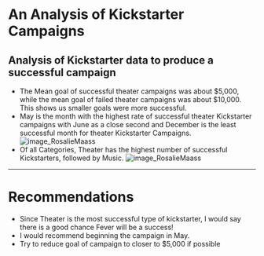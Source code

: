 # An Analysis of Kickstarter Campaigns
Analysis of Kickstarter data to produce a successful campaign
---
* The Mean goal of successful theater campaigns was about $5,000, while the mean goal of failed theater campaigns was about $10,000. This shows us smaller goals were more successful.
* May is the month with the highest rate of successful theater Kickstarter campaigns with June as a close second and December is the least successful month for  theater Kickstarter Campaigns.
![image_RosalieMaass](Resouces/Outcomes_Based_on_Launch_Date_Chart.png)
* Of all Categories, Theater has the highest number of successful Kickstarters, followed by Music.
![image_RosalieMaass](path/to/Parent_Category_Outcome_Chart.png)
---
# Recommendations
- Since Theater is the most successful type of kickstarter, I would say there is a good chance Fever will be a success! 
- I would recommend beginning the campaign in May. 
- Try to reduce goal of campaign to closer to $5,000 if possible
